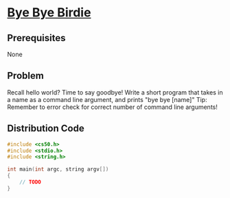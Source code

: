 # [Bye Bye Birdie](https://www.youtube.com/watch?v=1t3cBTb3xPc)

## Prerequisites
None

## Problem
Recall hello world? Time to say goodbye! Write a short program that takes in a name as a command line argument, and prints "bye bye [name]"
Tip: Remember to error check for correct number of command line arguments!

## Distribution Code
```c
#include <cs50.h>
#include <stdio.h>
#include <string.h>

int main(int argc, string argv[])
{
    // TODO
}
```